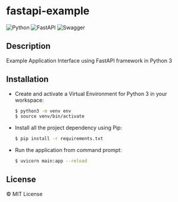 # fastapi-example

![Python](https://img.shields.io/badge/python-3670A0?style=for-the-badge&logo=python&logoColor=ffdd54)
![FastAPI](https://img.shields.io/badge/FastAPI-005571?style=for-the-badge&logo=fastapi)
![Swagger](https://img.shields.io/badge/-Swagger-%23Clojure?style=for-the-badge&logo=swagger&logoColor=white)

## Description

Example Application Interface using FastAPI framework in Python 3

## Installation

- Create and activate a Virtual Environment for Python 3 in your workspace:
  ```sh
  $ python3 -m venv env
  $ source venv/bin/activate
  ```

- Install all the project dependency using Pip:
  ```sh
  $ pip install -r requirements.txt
  ```

- Run the application from command prompt:
  ```sh
  $ uvicorn main:app --reload
  ```

## License

&copy; MIT License
